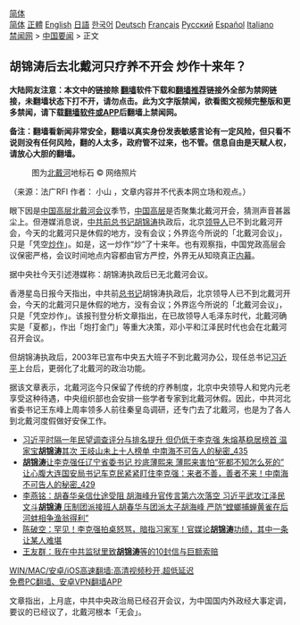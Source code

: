  <!-- 面包屑导航 --> <div class="breadcrumb"><!-- GTranslate: https://gtranslate.io/ -->  <div class="switcher notranslate">  <div class="selected">  <a href="#" onclick="return false;"> 简体</a>  </div>  <div class="option">  <a href="https://www.bannedbook.org" onclick="doGTranslate('zh-CN|zh-CN');jQuery('div.switcher div.selected a').html(jQuery(this).html());return false;" title="简体中文" class="nturl selected"> 简体</a>  <a href="https://www.bannedbook.org/zh-tw/" onclick="doGTranslate('zh-CN|zh-TW');jQuery('div.switcher div.selected a').html(jQuery(this).html());return false;" title="繁體中文" class="nturl"> 正體</a>  <a href="https://www.bannedbook.org/en/" onclick="doGTranslate('zh-CN|en');jQuery('div.switcher div.selected a').html(jQuery(this).html());return false;" title="English" class="nturl"> English</a>  <a href="https://www.bannedbook.org/ja/" onclick="doGTranslate('zh-CN|ja');jQuery('div.switcher div.selected a').html(jQuery(this).html());return false;" title="日本語" class="nturl"> 日語</a>  <a href="https://www.bannedbook.org/ko/" onclick="doGTranslate('zh-CN|ko');jQuery('div.switcher div.selected a').html(jQuery(this).html());return false;" title="한국어" class="nturl"> 한국어</a>  <a href="https://www.bannedbook.org/de/" onclick="doGTranslate('zh-CN|de');jQuery('div.switcher div.selected a').html(jQuery(this).html());return false;" title="Deutsch" class="nturl"> Deutsch</a>  <a href="https://www.bannedbook.org/fr/" onclick="doGTranslate('zh-CN|fr');jQuery('div.switcher div.selected a').html(jQuery(this).html());return false;" title="Français" class="nturl"> Français</a>  <a href="https://www.bannedbook.org/ru/" onclick="doGTranslate('zh-CN|ru');jQuery('div.switcher div.selected a').html(jQuery(this).html());return false;" title="Русский" class="nturl"> Русский</a>  <a href="https://www.bannedbook.org/es/" onclick="doGTranslate('zh-CN|es');jQuery('div.switcher div.selected a').html(jQuery(this).html());return false;" title="Español" class="nturl"> Español</a>  <a href="https://www.bannedbook.org/it/" onclick="doGTranslate('zh-CN|it');jQuery('div.switcher div.selected a').html(jQuery(this).html());return false;" title="Italiano" class="nturl"> Italiano</a>  </div>  </div>      <div class='breadcrumb-sub'><!-- Breadcrumb NavXT 6.3.0 --> <a href="https://www.bannedbook.org/" class="home">禁闻网</a> &gt; <a href="https://www.bannedbook.org/bnews/headline/" class="category">中国要闻</a> &gt; 正文</div></div><h2>胡锦涛后去北戴河只疗养不开会 炒作十来年？</h2> <p class="notice"><b>大陆网友注意：本文中的链接除 <a href="https://github.com/bannedbook/fanqiang" >翻墙</a>软件下载和<a href="https://github.com/killgcd/justmysocks/blob/master/README.md">翻墙推荐</a>链接外全部为禁网链接，未翻墙状态下打不开，请勿点击。此为文字版禁闻，欲看图文视频完整版和更多禁闻，请下载<a href="https://github.com/bannedbook/fanqiang">翻墙软件或APP</a>后翻墙上禁闻网。</p><p>备注：翻墙看新闻非常安全，翻墙以真实身份发表敏感言论有一定风险，但只看不说则没有任何风险，翻的人太多，政府管不过来，也不管。信息自由是天赋人权，请放心大胆的翻墙。</b></p>  <div class="entry"> <figure>                <figcaption>                图为<a href="https://www.bannedbook.org/bnews/tag/%E5%8C%97%E6%88%B4%E6%B2%B3/" class="st_tag internal_tag" rel="tag" title="标签 北戴河 下的日志">北戴河</a>地标石                 © 网络照片            </figcaption></figure> <p>（来源：法广RFI                                      作者：                                                                                                     小山                                                                                            ，文章内容并不代表本网立场和观点。）</p> <p >                    眼下因是<span class='wp_keywordlink_affiliate'><a href="https://www.bannedbook.org/" title="中国" target="_blank">中国</a></span><span class='wp_keywordlink_affiliate'><a href="https://www.bannedbook.org/bnews/ccpdope/" title="中共高层内幕" target="_blank">高层</a></span><a href="https://www.bannedbook.org/bnews/tag/%e5%8c%97%e6%88%b4%e6%b2%b3%e4%bc%9a%e8%ae%ae/" class="st_tag internal_tag" rel="tag" title="标签 北戴河会议 下的日志">北戴河会议</a>季节，<span class='wp_keywordlink_affiliate'><a href="https://www.bannedbook.org/bnews/ccpdope/" title="中国高层" target="_blank">中国高层</a></span>是否聚集北戴河开会，猜测声音甚嚣尘上。但港媒消息说，<a href="https://www.bannedbook.org/bnews/tag/%e4%b8%ad%e5%85%b1%e5%89%8d%e6%80%bb%e4%b9%a6%e8%ae%b0/" class="st_tag internal_tag" rel="tag" title="标签 中共前总书记 下的日志">中共前总书记</a><a href="https://www.bannedbook.org/bnews/tag/%e8%83%a1%e9%94%a6%e6%b6%9b/" class="st_tag internal_tag" rel="tag" title="标签 胡锦涛 下的日志">胡锦涛</a>执政后，北京<a href="https://www.bannedbook.org/bnews/tag/%E9%A2%86%E5%AF%BC%E4%BA%BA/" class="st_tag internal_tag" rel="tag" title="标签 领导人 下的日志">领导人</a>已不到北戴河开会，今天的北戴河只是休假的地方，没有会议；外界迄今所说的「北戴河会议」，只是「凭空<a href="https://www.bannedbook.org/bnews/tag/%E7%82%92%E4%BD%9C/" class="st_tag internal_tag" rel="tag" title="标签 炒作 下的日志">炒作</a>」。如是，这一炒作“炒”了十来年。也有观察指，中国党政高层会议保密严格，会议时间地点内容都由官方严控，外界无从知晓真正<span class='wp_keywordlink_affiliate'><a href="https://www.bannedbook.org/bnews/ccpdope/" title="中共高层内幕" target="_blank">内幕</a></span>。                </p>  <p>据中央社今天引述港媒称：胡锦涛执政后已无北戴河会议。</p> <p>香港星岛日报今天指出，中共前<a href="https://www.bannedbook.org/bnews/tag/%E6%80%BB%E4%B9%A6%E8%AE%B0/" class="st_tag internal_tag" rel="tag" title="标签 总书记 下的日志">总书记</a>胡锦涛执政后，北京领导人已不到北戴河开会，今天的北戴河只是休假的地方，没有会议；外界迄今所说的「北戴河会议」，只是「凭空炒作」。该报刊登分析文章指出，在已故领导人毛泽东时代，北戴河确实是「夏都」，作出「炮打金门」等重大决策，邓小平和江泽民时代也会在北戴河召开会议。</p>  <p>但胡锦涛执政后，2003年已宣布中央五大班子不到北戴河办公，现任总书记<a href="https://www.bannedbook.org/bnews/tag/%e4%b9%a0%e8%bf%91%e5%b9%b3/" class="st_tag internal_tag" rel="tag" title="标签 习近平 下的日志">习近平</a>上台后，更弱化了北戴河的政治功能。</p> <p>据该文章表示，北戴河迄今只保留了传统的疗养制度，北京中央领导人和党内元老享受这种待遇，中央组织部也会安排一些学者专家到北戴河休假。因此，中共河北省委书记王东峰上周率领多人前往秦皇岛调研，还专门去了北戴河，也是为了各人到北戴河度假做好安保工作。</p>  <ul class='op-related-articles' title='相关阅读'> <li><a href='https://www.bannedbook.org/bnews/comments/20210804/1599853.html' target='_blank'>习近平时隔一年民望调查评分与排名提升 但仍低于李克强 朱熔基稳居榜首 温家宝<b>胡锦涛</b>其次 王岐山未上十人榜单 中南海不可告人的秘密_435</a></li> <li><a href='https://www.bannedbook.org/bnews/comments/20210730/1596910.html' target='_blank'><b>胡锦涛</b>让李克强任辽宁省委书记 抄底薄熙来 薄熙来害怕“死都不知怎么死的” 让心腹大连国安局书记车克民紧紧盯住李克强：来者不善，善者不来！中南海不可告人的秘密_429</a></li> <li><a href='https://www.bannedbook.org/bnews/comments/20210721/1591264.html' target='_blank'>李燕铭：胡春华亲信仕途受阻 胡海峰升官传言第六次落空 习近平武攻江泽民文斗<b>胡锦涛</b> 压制团派接班人胡春华与团派太子胡海峰 严防“螳螂捕蝉黄雀在后 河蚌相争渔翁得利”</a></li> <li><a href='https://www.bannedbook.org/bnews/bannedvideo/20210717/1589053.html' target='_blank'>陈破空：罕见！李克强拍桌怒骂，暗指习家军！官媒论<b>胡锦涛</b>功绩，其中一条让某人难堪</a></li> <li><a href='https://www.bannedbook.org/bnews/comments/20210715/1587411.html' target='_blank'>王友群：我在中共监狱里致<b>胡锦涛</b>等的10封信与巨额索赔</a></li> </ul> <p class="texttj"> <a href="https://github.com/bannedbook/fanqiang/wiki/V2ray%E6%9C%BA%E5%9C%BA" target="_blank">WIN/MAC/安卓/iOS高速翻墙:高清视频秒开,超低延迟</a><br/> <a href="https://github.com/bannedbook/fanqiang/wiki/%E7%A6%81%E9%97%BB%E7%BD%91%E5%AE%89%E5%8D%93%E7%BF%BB%E5%A2%99%E6%96%B0%E9%97%BBAPP" target="_blank">免费PC翻墙、安卓VPN翻墙APP</a></p><p>文章指出，上月底，中共中央政治局已经召开会议，为中国国内外政经大事定调，要议的已经议了，北戴河根本「无会」。</p> <a name='sharetosocial'></a>  <div style="margin-bottom:5px;padding-bottom:5px;clear:both"> <div id="archive-pix-1" class="banner-ads"> <!-- AuctionX Display platform tag START --> <div id="26318x728x90x621x_ADSLOT2" clicktrack="%%CLICK_URL_ESC%%"></div> <!-- AuctionX Display platform tag END --> </div> <div id="archive-pix-2" class="banner-ads"> <!-- AuctionX Display platform tag START --> <div id="26315x300x250x621x_ADSLOT2" clicktrack="%%CLICK_URL_ESC%%"></div> <!-- AuctionX Display platform tag END --> </div> </div>  <div id="archive-pix-1" class="banner-ads"> <!-- AuctionX Display platform tag START --> <div id="26318x728x90x621x_ADSLOT3" clicktrack="%%CLICK_URL_ESC%%"></div> <!-- AuctionX Display platform tag END --> </div> </div><!--END ENTRY--> 